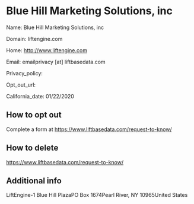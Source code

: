 
# Blue Hill Marketing Solutions, inc

Name: Blue Hill Marketing Solutions, inc

Domain: liftengine.com

Home: http://www.liftengine.com

Email: emailprivacy [at] liftbasedata.com

Privacy_policy: 

Opt_out_url: 

California_date: 01/22/2020



## How to opt out

Complete a form at https://www.liftbasedata.com/request-to-know/

## How to delete

https://www.liftbasedata.com/request-to-know/

## Additional info



LiftEngine-1 Blue Hill PlazaPO Box 1674Pearl River, NY 10965United States

